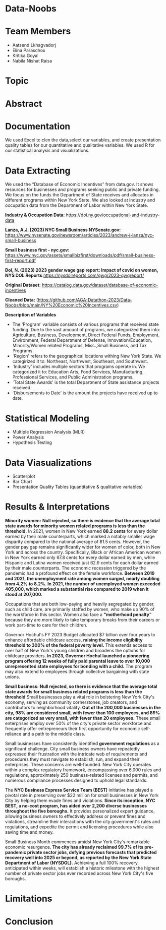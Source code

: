# Data-Noobs

# **Team Members**
- Aatsend Lkhagvadorj
- Elina Paraschou
- Kritika Goyal
- Nabila Nishat Raisa

# **Topic**

# **Abstract**

# **Documentation**
We used Excel to clen the data,select our variables, and create presentation quality tables for our quantitative and qualitative variables. We used R for our statistical analysis and visualizations. 

# **Data Extracting**
We used the “Database of Economic Incentives” from data.gov. It shows resources for businesses and programs seeking public and private funding. We focus on the funds the Department of State receives and allocates in different programs within New York State. We also looked at industry and occupation data from the Department of Labor within New York State.

**Industry & Occupation Data:** https://dol.ny.gov/occupational-and-industry-data

**Lanza, A.J. (2023) NYC Small Business NYSenate.gov:** https://www.nysenate.gov/newsroom/articles/2023/andrew-j-lanza/nyc-small-business 

**Small business first - nyc.gov:** https://www.nyc.gov/assets/smallbizfirst/downloads/pdf/small-business-first-report.pdf

**Dol, N. (2023) 2023 gender wage gap report: Impact of covid on women, NYS DOL Reports**:https://nysdolreports.com/gwg/2023-gwgreport/

**Original Dataset:** https://catalog.data.gov/dataset/database-of-economic-incentives 

**Cleaned Data:** (https://github.com/AGA-Datathon-2023/Data-Noobs/blob/main/NY%20Economic%20Incentives.csv)

**Description of Variables**
- The ‘Program’ variable consists of various programs that received state funding. Due to the vast amount of programs, we categorized them into: Agriculture, Business, Development, Direct Federal Funds, Employment, Environment, Federal Department of Defense, Innovation/Education, Minority/Women related Programs, Misc.,Small Business, and
Tax Programs.
- 'Region' refers to the geographical locations withing New York State. We categirized it to: Northeast, Northwest, Southeast, and Southwest.
- 'Industry' includes multiple sectors that programs operate in. We categorized it to: Education Arts, Food Services, Manufacturing, Professional Services, and Public Administration programs.
- 'Total State Awards' is the total Department of State assistance projects received.
- 'Disbursements to Date' is the amount the projects have received up to date. 

# **Statistical Modeling**
- Multiple Regression Analysis (MLR)
- Power Analysis
- Hypothesis Testing


# **Data Viasualizations**
- Scatterplot
- Bar Chart
- Presentation Quality Tables (quantitative & qualitative variables)

# **Results & Interpretations**
**Minority women:**
**Null rejected, so there is evidence that the average total state awards for minority women related programs is less than the threshold.**
In 2021, women in New York earned **88.2 cents** for every dollar earned by their male counterparts, which marked a notably smaller wage disparity compared to the national average of 81.5 cents. However, the gender pay gap remains significantly wider for women of color, both in New York and across the country. Specifically, Black or African American women in New York earned only 67.8 cents for every dollar earned by men, while Hispanic and Latina women received just 62.9 cents for each dollar earned by their male counterparts.
The economic recession triggered by the pandemic had a profound effect on the female workforce. **Between 2019 and 2021, the unemployment rate among women surged, nearly doubling from 4.2% to 8.2%. In 2021, the number of unemployed women exceeded 405,000, which marked a substantial rise compared to 2019 when it stood at 207,000.**

Occupations that are both low-paying and heavily segregated by gender, such as child care, are primarily staffed by women, who make up 90% of the workforce in this sector. Women also face a **"motherhood penalty"** because they are more likely to take temporary breaks from their careers or work part-time to care for their children.

Governor Hochul's FY 2023 Budget allocated $7 billion over four years to enhance affordable childcare access, **raising the income eligibility threshold to 300% of the federal poverty level.** This extends access to over half of New York's young children and broadens the options for childcare providers. **In 2023, Governor Hochul launched a pioneering program offering 12 weeks of fully paid parental leave to over 10,000 unrepresented state employees for bonding with a child.** The program may also extend to employees through collective bargaining with state unions.

**Small business:**
**Null rejected, so there is evidence that the average total state awards for small business 
related programs is less than the threshold**
Small businesses play a vital role in bolstering New York City's economy, serving as community cornerstones, job creators, and contributors to neighborhood vitality. **Out of the 200,000 businesses in the city, 98% are considered small, with fewer than 100 employees, and 89% are categorized as very small, with fewer than 20 employees.** These small enterprises employ over 50% of the city's private sector workforce and frequently offer entrepreneurs their first opportunity for economic self-reliance and a path to the middle class.

Small businesses have consistently identified **government regulations** as a significant challenge. City small business owners have repeatedly expressed their frustration with the intricate web of requirements and procedures they must navigate to establish, run, and expand their enterprises. These concerns are well-founded. New York City operates within a complex regulatory framework, encompassing over 6,000 rules and regulations, approximately 250 business-related licenses and permits, and numerous compliance processes designed to uphold legal standards.

The **NYC Business Express Service Team (BEST)** initiative has played a pivotal role in preserving over $22 million for small businesses in New York City by helping them evade fines and violations. **Since its inception, NYC BEST, a no-cost program, has aided over 2,200 diverse businesses throughout the five boroughs.** It provides personalized expert guidance, allowing business owners to effectively address or prevent fines and violations, streamline their interactions with the city government's rules and regulations, and expedite the permit and licensing procedures while also saving time and money.

Small Business Month commences amidst New York City's remarkable economic resurgence. **The city has already reclaimed 99.7% of its pre-pandemic private sector jobs, defying previous forecasts that predicted recovery well into 2025 or beyond, as reported by the New York State Department of Labor (NYSDOL).** Achieving a full 100% recovery, anticipated within weeks, will establish a historic milestone with the highest number of private sector jobs ever recorded across New York City's five boroughs.




# **Limitations**

# **Conclusion**






